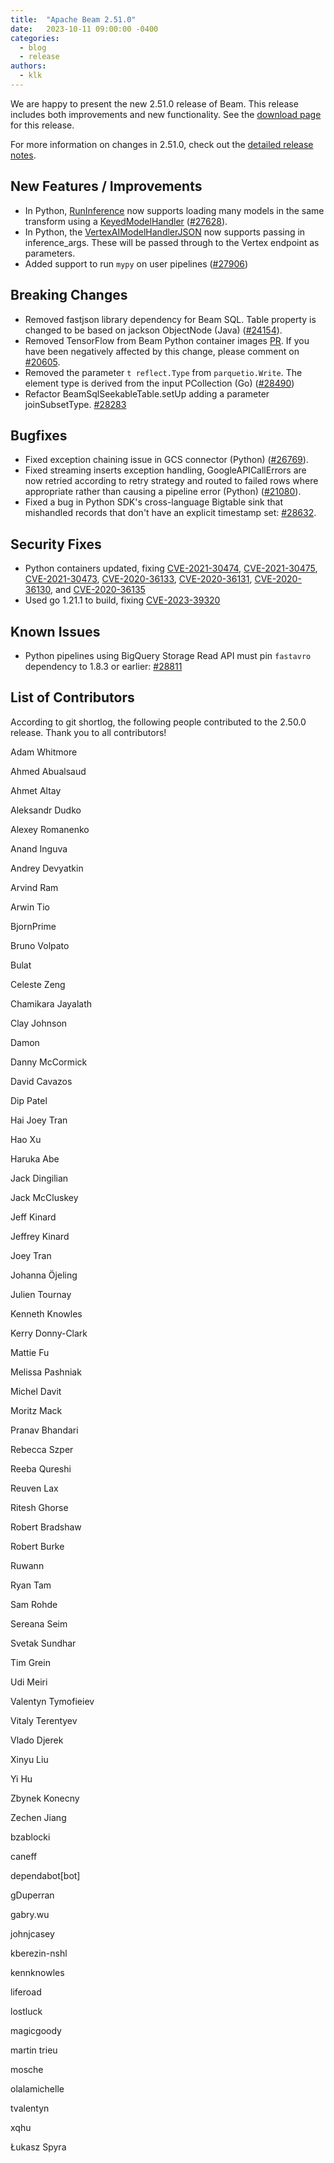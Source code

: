 ```yaml
---
title:  "Apache Beam 2.51.0"
date:   2023-10-11 09:00:00 -0400
categories:
  - blog
  - release
authors:
  - klk
---
```

<!--
Licensed under the Apache License, Version 2.0 (the "License");
you may not use this file except in compliance with the License.
You may obtain a copy of the License at
http://www.apache.org/licenses/LICENSE-2.0
Unless required by applicable law or agreed to in writing, software
distributed under the License is distributed on an "AS IS" BASIS,
WITHOUT WARRANTIES OR CONDITIONS OF ANY KIND, either express or implied.
See the License for the specific language governing permissions and
limitations under the License.
-->

We are happy to present the new 2.51.0 release of Beam.
This release includes both improvements and new functionality.
See the [download page](/get-started/downloads/#2510-2023-10-03) for this release.

<!--more-->

For more information on changes in 2.51.0, check out the [detailed release notes](https://github.com/apache/beam/milestone/15).

## New Features / Improvements

* In Python, [RunInference](https://beam.apache.org/documentation/sdks/python-machine-learning/#why-use-the-runinference-api) now supports loading many models in the same transform using a [KeyedModelHandler](https://beam.apache.org/documentation/sdks/python-machine-learning/#use-a-keyed-modelhandler) ([#27628](https://github.com/apache/beam/issues/27628)).
* In Python, the [VertexAIModelHandlerJSON](https://beam.apache.org/releases/pydoc/current/apache_beam.ml.inference.vertex_ai_inference.html#apache_beam.ml.inference.vertex_ai_inference.VertexAIModelHandlerJSON) now supports passing in inference_args. These will be passed through to the Vertex endpoint as parameters.
* Added support to run `mypy` on user pipelines ([#27906](https://github.com/apache/beam/issues/27906))


## Breaking Changes

* Removed fastjson library dependency for Beam SQL. Table property is changed to be based on jackson ObjectNode (Java) ([#24154](https://github.com/apache/beam/issues/24154)).
* Removed TensorFlow from Beam Python container images [PR](https://github.com/apache/beam/pull/28424). If you have been negatively affected by this change, please comment on [#20605](https://github.com/apache/beam/issues/20605).
* Removed the parameter `t reflect.Type` from `parquetio.Write`. The element type is derived from the input PCollection (Go) ([#28490](https://github.com/apache/beam/issues/28490))
* Refactor BeamSqlSeekableTable.setUp adding a parameter joinSubsetType. [#28283](https://github.com/apache/beam/issues/28283)


## Bugfixes

* Fixed exception chaining issue in GCS connector (Python) ([#26769](https://github.com/apache/beam/issues/26769#issuecomment-1700422615)).
* Fixed streaming inserts exception handling, GoogleAPICallErrors are now retried according to retry strategy and routed to failed rows where appropriate rather than causing a pipeline error (Python) ([#21080](https://github.com/apache/beam/issues/21080)).
* Fixed a bug in Python SDK's cross-language Bigtable sink that mishandled records that don't have an explicit timestamp set: [#28632](https://github.com/apache/beam/issues/28632).


## Security Fixes
* Python containers updated, fixing [CVE-2021-30474](https://nvd.nist.gov/vuln/detail/CVE-2021-30474), [CVE-2021-30475](https://nvd.nist.gov/vuln/detail/CVE-2021-30475), [CVE-2021-30473](https://nvd.nist.gov/vuln/detail/CVE-2021-30473), [CVE-2020-36133](https://nvd.nist.gov/vuln/detail/CVE-2020-36133), [CVE-2020-36131](https://nvd.nist.gov/vuln/detail/CVE-2020-36131), [CVE-2020-36130](https://nvd.nist.gov/vuln/detail/CVE-2020-36130), and [CVE-2020-36135](https://nvd.nist.gov/vuln/detail/CVE-2020-36135)
* Used go 1.21.1 to build, fixing [CVE-2023-39320](https://security-tracker.debian.org/tracker/CVE-2023-39320)


## Known Issues

* Python pipelines using BigQuery Storage Read API must pin `fastavro` dependency to 1.8.3
  or earlier: [#28811](https://github.com/apache/beam/issues/28811)

## List of Contributors

According to git shortlog, the following people contributed to the 2.50.0 release. Thank you to all contributors!

Adam Whitmore

Ahmed Abualsaud

Ahmet Altay

Aleksandr Dudko

Alexey Romanenko

Anand Inguva

Andrey Devyatkin

Arvind Ram

Arwin Tio

BjornPrime

Bruno Volpato

Bulat

Celeste Zeng

Chamikara Jayalath

Clay Johnson

Damon

Danny McCormick

David Cavazos

Dip Patel

Hai Joey Tran

Hao Xu

Haruka Abe

Jack Dingilian

Jack McCluskey

Jeff Kinard

Jeffrey Kinard

Joey Tran

Johanna Öjeling

Julien Tournay

Kenneth Knowles

Kerry Donny-Clark

Mattie Fu

Melissa Pashniak

Michel Davit

Moritz Mack

Pranav Bhandari

Rebecca Szper

Reeba Qureshi

Reuven Lax

Ritesh Ghorse

Robert Bradshaw

Robert Burke

Ruwann

Ryan Tam

Sam Rohde

Sereana Seim

Svetak Sundhar

Tim Grein

Udi Meiri

Valentyn Tymofieiev

Vitaly Terentyev

Vlado Djerek

Xinyu Liu

Yi Hu

Zbynek Konecny

Zechen Jiang

bzablocki

caneff

dependabot[bot]

gDuperran

gabry.wu

johnjcasey

kberezin-nshl

kennknowles

liferoad

lostluck

magicgoody

martin trieu

mosche

olalamichelle

tvalentyn

xqhu

Łukasz Spyra

